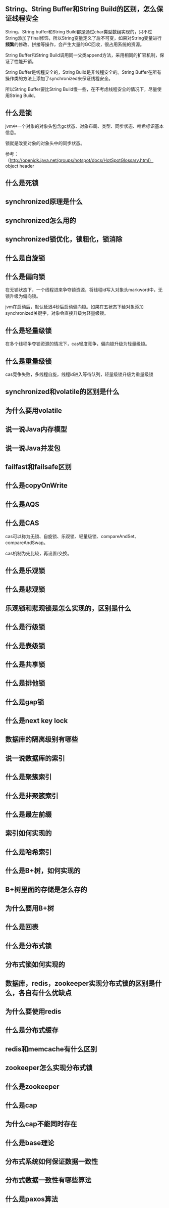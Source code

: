 ## String、String Buffer和String Build的区别，怎么保证线程安全

String、String buffer和String Build都是通过char类型数组实现的，只不过String添加了final修饰，所以String变量定义了后不可变，如果对String变量进行**频繁**的修改、拼接等操作，会产生大量的GC回收，很占用系统的资源。

String Buffer和String Build调用同一父类append方法，采用相同的扩容机制，保证了性能开销。

String Buffer是线程安全的，String Build是非线程安全的。String Buffer在所有操作类的方法上添加了synchronized来保证线程安全。

所以String Buffer要比String Build慢一些，在不考虑线程安全的情况下，尽量使用String Build。

## 什么是锁

jvm中一个对象的对象头包含gc状态、对象布局、类型、同步状态、哈希标识基本信息。

锁就是改变对象的对象头中的同步状态。

参考：（http://openjdk.java.net/groups/hotspot/docs/HotSpotGlossary.html） object header

## 什么是死锁

## synchronized原理是什么

## synchronized怎么用的

## synchronized锁优化，锁粗化，锁消除

## 什么是自旋锁

## 什么是偏向锁

在无锁状态下，一个线程进来争夺锁资源，将线程id写入对象头markword中，无锁升级为偏向锁。

jvm在启动后，默认延迟4秒后启动偏向锁。如果在五状态下给对象添加synchronized关键字，对象会直接升级为轻量级锁。

## 什么是轻量级锁

在多个线程争夺锁资源的情况下，cas轻度竞争，偏向锁升级为轻量级锁。

## 什么是重量级锁

cas竞争失败，多线程自旋，线程id进入等待队列，轻量级锁升级为重量级锁

## synchronized和volatile的区别是什么

## 为什么要用volatile

## 说一说Java内存模型

## 说一说Java并发包

## failfast和failsafe区别

## 什么是copyOnWrite

## 什么是AQS

## 什么是CAS

cas可以称为无锁、自旋锁、乐观锁、轻量级锁、compareAndSet、compareAndSwap。

cas机制为先比较，再设置/交换。

## 什么是乐观锁

## 什么是悲观锁

## 乐观锁和悲观锁是怎么实现的，区别是什么

## 什么是行级锁

## 什么是表级锁

## 什么是共享锁

## 什么是排他锁

## 什么是gap锁

## 什么是next key lock

## 数据库的隔离级别有哪些

## 说一说数据库的索引

## 什么是聚簇索引

## 什么是非聚簇索引

## 什么是最左前缀

## 索引如何实现的

## 什么是哈希索引

## 什么是B+树，如何实现的

## B+树里面的存储是怎么存的

## 为什么要用B+树

## 什么是回表

## 什么是分布式锁

## 分布式锁如何实现的

## 数据库，redis，zookeeper实现分布式锁的区别是什么，各自有什么优缺点

## 为什么要使用redis

## 什么是分布式缓存

## redis和memcache有什么区别

## zookeeper怎么实现分布式锁

## 什么是zookeeper

## 什么是cap

## 为什么cap不能同时存在

## 什么是base理论

## 分布式系统如何保证数据一致性

## 分布式数据一致性有哪些算法

## 什么是paxos算法

## 
